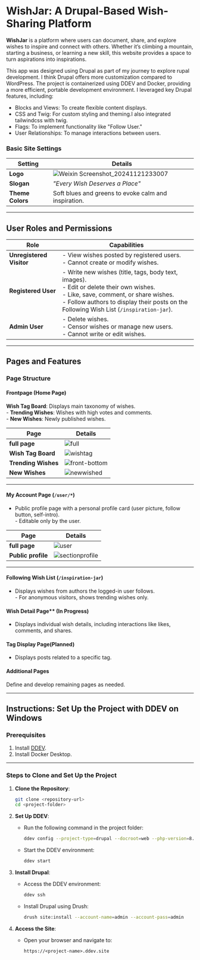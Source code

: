 # WishJar: A Drupal-Based Wish-Sharing Platform
**WishJar** is a platform where users can document, share, and explore wishes to inspire and connect with others. 
Whether it’s climbing a mountain, starting a business, or learning a new skill, this website provides a space to turn aspirations into inspirations.

This app was designed using Drupal as part of my journey to explore rupal development. I think Drupal offers more customization compared to WordPress.
The project is containerized using DDEV and Docker, providing a more efficient, portable development environment. I leveraged key Drupal features, including:
- Blocks and Views: To create flexible content displays.
- CSS and Twig: For custom styling and theming.I also integrated tailwindcss with twig.
- Flags: To implement functionality like "Follow User." 
- User Relationships: To manage interactions between users.

### **Basic Site Settings**

| **Setting**      | **Details**                             |
|-------------------|-----------------------------------------|
| **Logo**          |![Weixin Screenshot_20241121233007](https://github.com/user-attachments/assets/67767544-baaa-4668-92df-bd62918f6c20) |
| **Slogan**        | *"Every Wish Deserves a Place"*         |
| **Theme Colors**  | Soft blues and greens to evoke calm and inspiration. |

---

## **User Roles and Permissions**

| **Role**             | **Capabilities**                                                                                  |
|-----------------------|--------------------------------------------------------------------------------------------------|
| **Unregistered Visitor** | - View wishes posted by registered users. <br> - Cannot create or modify wishes.               |
| **Registered User**   | - Write new wishes (title, tags, body text, images). <br> - Edit or delete their own wishes. <br> - Like, save, comment, or share wishes. <br> - Follow authors to display their posts on the Following Wish List (`/inspiration-jar`). |
| **Admin User**        | - Delete wishes. <br> - Censor wishes or manage new users. <br> - Cannot write or edit wishes.   |

---

## **Pages and Features**



### **Page Structure**
#### Frontpage (Home Page)
**Wish Tag Board**: Displays main taxonomy of wishes. <br> - **Trending Wishes**: Wishes with high votes and comments. <br> - **New Wishes**: Newly published wishes. 

| **Page**                      | **Details**                                                                                           |
|--------------------------------|-------------------------------------------------------------------------------------------------------|
| **full page**      |![full](https://github.com/user-attachments/assets/7a571cfe-bfd3-422a-acdc-fc2ce6b0b0c5)|
| **Wish Tag Board**      |![wishtag](https://github.com/user-attachments/assets/b8c49a16-4401-436f-b752-07fdba9a9517) |
| **Trending Wishes** |![front-bottom](https://github.com/user-attachments/assets/931b29a0-aaad-4c6b-9f56-12708233018c) |
| **New Wishes** | ![newwished](https://github.com/user-attachments/assets/76495f7f-79aa-466a-8e3b-56f515498029)|

---

#### My Account Page (`/user/*`)
- Public profile page with a personal profile card (user picture, follow button, self-intro). <br> - Editable only by the user. 

| **Page**                      | **Details**                                                                                           |
|--------------------------------|-------------------------------------------------------------------------------------------------------|
| **full page**      | ![user](https://github.com/user-attachments/assets/bc460179-3a75-4cdb-a2ad-39035a81c394)|
| **Public profile** | ![sectionprofile](https://github.com/user-attachments/assets/8c887588-56bb-4671-91e0-2313a3bf1b88) |

 ---
#### Following Wish List (`/inspiration-jar`)
- Displays wishes from authors the logged-in user follows. <br> - For anonymous visitors, shows trending wishes only.

#### Wish Detail Page** (In Progress)
- Displays individual wish details, including interactions like likes, comments, and shares.

#### Tag Display Page(Planned) 
- Displays posts related to a specific tag. 

####  Additional Pages 
 Define and develop remaining pages as needed.

---

## **Instructions: Set Up the Project with DDEV on Windows**

### **Prerequisites**
1. Install [DDEV](https://ddev.readthedocs.io/en/stable/).
2. Install Docker Desktop.

---

### **Steps to Clone and Set Up the Project**

1. **Clone the Repository**:
   ```bash
   git clone <repository-url>
   cd <project-folder>
   ```

2. **Set Up DDEV**:
   - Run the following command in the project folder:
     ```bash
     ddev config --project-type=drupal --docroot=web --php-version=8.1 
     ```
   - Start the DDEV environment:
     ```bash
     ddev start
     ```

3. **Install Drupal**:
   - Access the DDEV environment:
     ```bash
     ddev ssh
     ```
   - Install Drupal using Drush:
     ```bash
     drush site:install --account-name=admin --account-pass=admin
     ```

4. **Access the Site**:
   - Open your browser and navigate to:
     ```
     https://<project-name>.ddev.site
     ```
 
